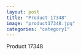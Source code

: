 ```yaml
---
layout: post
title: "Product 17348"
image: "product17348.jpg"
categories: "category1"
---
```

Product 17348

